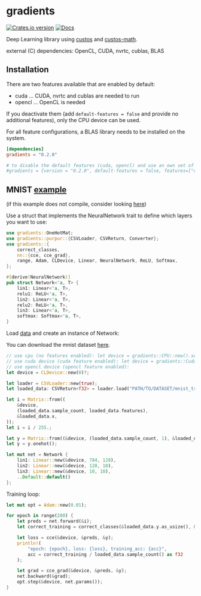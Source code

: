 # gradients

[![Crates.io version](https://img.shields.io/crates/v/gradients.svg)](https://crates.io/crates/gradients)
[![Docs](https://docs.rs/gradients/badge.svg?version=0.2.0)](https://docs.rs/gradients/0.2.0/gradients/)

Deep Learning library using [custos] and [custos-math].

external (C) dependencies: OpenCL, CUDA, nvrtc, cublas, BLAS

[custos]: https://github.com/elftausend/custos
[custos-math]: https://github.com/elftausend/custos-math

## Installation

There are two features available that are enabled by default:
- cuda ... CUDA, nvrtc and cublas are needed to run
- opencl ... OpenCL is needed

If you deactivate them (add `default-features = false` and provide no additional features), only the CPU device can be used.

For all feature configurations, a BLAS library needs to be installed on the system.

```toml
[dependencies]
gradients = "0.2.0"

# to disable the default features (cuda, opencl) and use an own set of features:
#gradients = {version = "0.2.0", default-features = false, features=["opencl"]}
```

## MNIST [example] 

(if this example does not compile, consider looking [here](https://github.com/elftausend/gradients/blob/main/gradients/examples/mnist.rs))

[example]: https://github.com/elftausend/gradients/blob/main/gradients/examples/mnist.rs
Use a struct that implements the NeuralNetwork trait to define which layers you want to use:

```rust
use gradients::OneHotMat;
use gradients::purpur::{CSVLoader, CSVReturn, Converter};
use gradients::{
    correct_classes,
    nn::{cce, cce_grad},
    range, Adam, CLDevice, Linear, NeuralNetwork, ReLU, Softmax,
};

#[derive(NeuralNetwork)]
pub struct Network<'a, T> {
    lin1: Linear<'a, T>,
    relu1: ReLU<'a, T>,
    lin2: Linear<'a, T>,
    relu2: ReLU<'a, T>,
    lin3: Linear<'a, T>,
    softmax: Softmax<'a, T>,
}
```
Load [data] and create an instance of Network:

You can download the mnist dataset [here](https://www.kaggle.com/datasets/oddrationale/mnist-in-csv).

[data]: https://www.kaggle.com/datasets/oddrationale/mnist-in-csv

```rust
// use cpu (no features enabled): let device = gradients::CPU::new().select();
// use cuda device (cuda feature enabled): let device = gradients::CudaDevice::new(0).unwrap().select();
// use opencl device (opencl feature enabled):
let device = CLDevice::new(0)?;

let loader = CSVLoader::new(true);
let loaded_data: CSVReturn<f32> = loader.load("PATH/TO/DATASET/mnist_train.csv")?;

let i = Matrix::from((
    &device,
    (loaded_data.sample_count, loaded_data.features),
    &loaded_data.x,
));
let i = i / 255.;

let y = Matrix::from((&device, (loaded_data.sample_count, 1), &loaded_data.y));
let y = y.onehot();

let mut net = Network {
    lin1: Linear::new(&device, 784, 128),
    lin2: Linear::new(&device, 128, 10),
    lin3: Linear::new(&device, 10, 10),
    ..Default::default()
};

```

Training loop:

```rust
let mut opt = Adam::new(0.01);

for epoch in range(200) {
    let preds = net.forward(&i);
    let correct_training = correct_classes(&loaded_data.y.as_usize(), &preds) as f32;

    let loss = cce(&device, &preds, &y);
    println!(
        "epoch: {epoch}, loss: {loss}, training_acc: {acc}",
        acc = correct_training / loaded_data.sample_count() as f32
    );

    let grad = cce_grad(&device, &preds, &y);
    net.backward(&grad);
    opt.step(&device, net.params());
}
```

